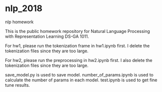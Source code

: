 # nlp_2018
nlp homework

This is the public homework repository for Natural Language Processing with Representation Learning DS-GA 1011.

For hw1, please run the tokenization frame in hw1.ipynb first. I delete the tokenization files since they are too large.

For hw2, please run the preprocessing in hw2.ipynb first. I also delete the tokenization files since they are too large. 

save_model.py is used to save model. number_of_params.ipynb is used to calculate the number of params in each model. test.ipynb is used to get fine tune results.

